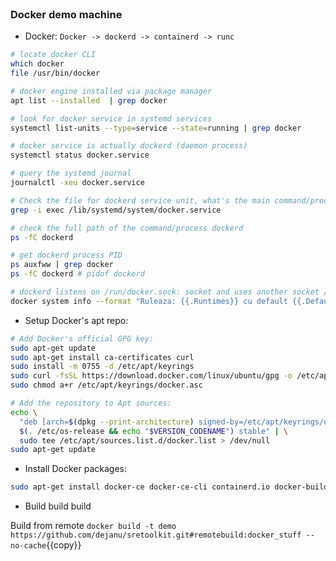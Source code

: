 
<br>

### Docker demo machine


* Docker: `Docker -> dockerd -> containerd -> runc`

```bash
# locate docker CLI
which docker
file /usr/bin/docker

# docker engine installed via package manager
apt list --installed  | grep docker

# look for docker service in systemd services 
systemctl list-units --type=service --state=running | grep docker

# docker service is actually dockerd (daemon process)
systemctl status docker.service

# query the systemd journal
journalctl -xeu docker.service

# Check the file for dockerd service unit, what's the main command/process that systemd will manage as a service
grep -i exec /lib/systemd/system/docker.service 

# check the full path of the command/process dockerd
ps -fC dockerd

# get dockerd process PID
ps auxfww | grep docker 
ps -fC dockerd # pidof dockerd

# dockerd listens on /run/docker.sock: socket and uses another socket /run/containerd/containerd.sock to talk with containerd
docker system info --format "Ruleaza: {{.Runtimes}} cu default {{.DefaultRuntime}}
```

* Setup Docker's apt repo:

```bash
# Add Docker's official GPG key:
sudo apt-get update
sudo apt-get install ca-certificates curl
sudo install -m 0755 -d /etc/apt/keyrings
sudo curl -fsSL https://download.docker.com/linux/ubuntu/gpg -o /etc/apt/keyrings/docker.asc
sudo chmod a+r /etc/apt/keyrings/docker.asc

# Add the repository to Apt sources:
echo \
  "deb [arch=$(dpkg --print-architecture) signed-by=/etc/apt/keyrings/docker.asc] https://download.docker.com/linux/ubuntu \
  $(. /etc/os-release && echo "$VERSION_CODENAME") stable" | \
  sudo tee /etc/apt/sources.list.d/docker.list > /dev/null
sudo apt-get update
```

* Install Docker packages:
```bash
sudo apt-get install docker-ce docker-ce-cli containerd.io docker-buildx-plugin docker-compose-plugin
```

* Build build build

Build from remote `docker build -t demo https://github.com/dejanu/sretoolkit.git#remotebuild:docker_stuff --no-cache`{{copy}}